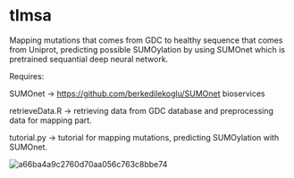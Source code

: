 # tlmsa

Mapping mutations that comes from GDC to healthy sequence that comes from Uniprot, predicting possible SUMOylation by using SUMOnet which is pretrained sequantial deep neural network.

Requires:


SUMOnet -> https://github.com/berkedilekoglu/SUMOnet
bioservices 


retrieveData.R -> retrieving data from GDC database and preprocessing data for mapping part.

tutorial.py -> tutorial for mapping mutations, predicting SUMOylation with SUMOnet.



![a66ba4a9c2760d70aa056c763c8bbe74](https://user-images.githubusercontent.com/72014272/185979245-6eaf46f0-98d7-4a18-9de6-007cdfaaddd5.gif)
